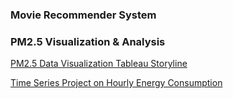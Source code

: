 ### Movie Recommender System
### PM2.5 Visualization & Analysis

[PM2.5 Data Visualization Tableau Storyline](https://public.tableau.com/profile/zhou5721#!/vizhome/PM2_5Workbook/Story1?publish=yes)

[Time Series Project on Hourly Energy Consumption](https://github.com/wuyueliuye/MyPractice/blob/master/Time%20Series%20Project%20Report.pdf)
